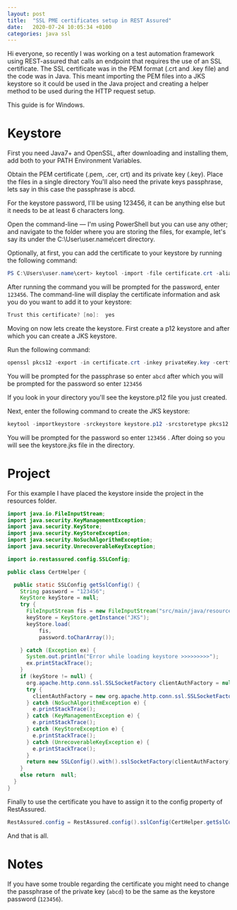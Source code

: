 ```yaml
---
layout: post
title:  "SSL PME certificates setup in REST Assured"
date:   2020-07-24 10:05:34 +0100
categories: java ssl
---
```

Hi everyone,
so recently I was working on a test automation framework using REST-assured that calls an endpoint that requires the use of an SSL certificate.
The SSL certificate was in the PEM format (.crt and .key file) and the code was in Java. 
This meant importing the PEM files into a JKS keystore so it could be used in the Java project and creating a helper method to be used during the HTTP request setup.

This guide is for Windows.
# Keystore

First you need Java7+ and OpenSSL, after downloading and installing them, add both to your PATH Environment Variables.

Obtain the PEM certificate (.pem, .cer, crt) and its private key (.key). Place the files in a single directory
You'll also need the private keys passphrase, lets say in this case the passphrase is abcd.

For the keystore password, I'll be using 123456, it can be anything else but it needs to be at least 6 characters long.

Open the command-line — I'm using PowerShell but you can use any other; and navigate to the folder where you are storing the files, for example, let's say its under the C:\User\user.name\cert directory.

Optionally, at first, you can add the certificate to your keystore by running the following command:

```powershell
PS C:\Users\user.name\cert> keytool -import -file certificate.crt -alias example -keystore javaKeyStore.jks
```

After running the command you will be prompted for the password, enter `123456`.
The command-line will display the certificate information and ask you do you want to add it to your keystore:

```powershell
Trust this certificate? [no]:  yes
```
Moving on now lets create the keystore.
First create a p12 keystore and after which you can create a JKS keystore.

Run the following command:

```powershell
openssl pkcs12 -export -in certificate.crt -inkey privateKey.key -certfile certificate.crt -name "certname" -out keystore.p12
```

You will be prompted for the passphrase so enter `abcd` after which you will be prompted for the password so enter `123456`

If you look in your directory you'll see the keystore.p12 file you just created.

Next, enter the following command to create the JKS keystore:

```powershell
keytool -importkeystore -srckeystore keystore.p12 -srcstoretype pkcs12 -destkeystore keystore.jks -deststoretype JKS
```

You will be prompted for the password so enter `123456` . 
After doing so you will see the keystore.jks file in the directory.

# Project

For this example I have placed the keystore inside the project in the resources folder.

```java
import java.io.FileInputStream;
import java.security.KeyManagementException;
import java.security.KeyStore;
import java.security.KeyStoreException;
import java.security.NoSuchAlgorithmException;
import java.security.UnrecoverableKeyException;

import io.restassured.config.SSLConfig;

public class CertHelper {

  public static SSLConfig getSslConfig() {
    String password = "123456";
    KeyStore keyStore = null;
    try {
      FileInputStream fis = new FileInputStream("src/main/java/resources/keystore.jks");
      keyStore = KeyStore.getInstance("JKS");
      keyStore.load(
          fis,
          password.toCharArray());

    } catch (Exception ex) {
      System.out.println("Error while loading keystore >>>>>>>>>");
      ex.printStackTrace();
    }
    if (keyStore != null) {
      org.apache.http.conn.ssl.SSLSocketFactory clientAuthFactory = null;
      try {
        clientAuthFactory = new org.apache.http.conn.ssl.SSLSocketFactory(keyStore, password);
      } catch (NoSuchAlgorithmException e) {
        e.printStackTrace();
      } catch (KeyManagementException e) {
        e.printStackTrace();
      } catch (KeyStoreException e) {
        e.printStackTrace();
      } catch (UnrecoverableKeyException e) {
        e.printStackTrace();
      }
      return new SSLConfig().with().sslSocketFactory(clientAuthFactory).and().allowAllHostnames();
    }
    else return  null;
  }
}
```
Finally to use the certificate you have to assign it to the config property of RestAssured. 
```java
RestAssured.config = RestAssured.config().sslConfig(CertHelper.getSslConfig());
```
And that is all.
# Notes
If you have some trouble regarding the certificate you might need to change the passphrase of the private key (`abcd`) to be the same as the keystore password (`123456`).

